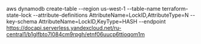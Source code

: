 aws dynamodb create-table --region us-west-1  --table-name terraform-state-lock   --attribute-definitions     AttributeName=LockID,AttributeType=N   --key-schema     AttributeName=LockID,KeyType=HASH   --endpoint https://docapi.serverless.yandexcloud.net/ru-central1/b1glfbto7l084cm9rpgh/etnf06uucp6ttioqom1m